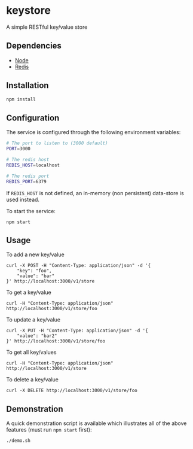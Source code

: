 # keystore

A simple RESTful key/value store

## Dependencies

* [Node](http://nodejs.org)
* [Redis](http://redis.io)

## Installation

```bash
npm install
```

## Configuration

The service is configured through the following environment variables:

```bash
# The port to listen to (3000 default)
PORT=3000

# The redis host
REDIS_HOST=localhost

# The redis port
REDIS_PORT=6379
```

If `REDIS_HOST` is not defined, an in-memory (non persistent) data-store is used instead.

To start the service:

```
npm start
```

## Usage

To add a new key/value

```
curl -X POST -H "Content-Type: application/json" -d '{
    "key": "foo",
    "value": "bar"
}' http://localhost:3000/v1/store 
```

To get a key/value

```
curl -H "Content-Type: application/json" http://localhost:3000/v1/store/foo
```

To update a key/value

```
curl -X PUT -H "Content-Type: application/json" -d '{
    "value": "bar2"
}' http://localhost:3000/v1/store/foo
```

To get all key/values

```
curl -H "Content-Type: application/json" http://localhost:3000/v1/store
```

To delete a key/value
```
curl -X DELETE http://localhost:3000/v1/store/foo
```

## Demonstration

A quick demonstration script is available which illustrates all of the above features (must run `npm start` first):

```
./demo.sh
```